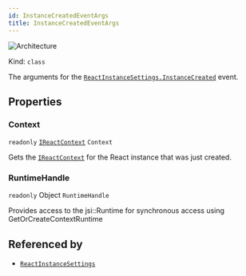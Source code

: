 ```yaml
---
id: InstanceCreatedEventArgs
title: InstanceCreatedEventArgs
---
```


![Architecture](https://img.shields.io/badge/architecture-new_&_old-green)

Kind: `class`

The arguments for the [`ReactInstanceSettings.InstanceCreated`](ReactInstanceSettings#instancecreated) event.

## Properties
### Context
`readonly`  [`IReactContext`](IReactContext) `Context`

Gets the [`IReactContext`](IReactContext) for the React instance that was just created.

### RuntimeHandle
`readonly`  Object `RuntimeHandle`

Provides access to the jsi::Runtime for synchronous access using GetOrCreateContextRuntime

## Referenced by
- [`ReactInstanceSettings`](ReactInstanceSettings)
